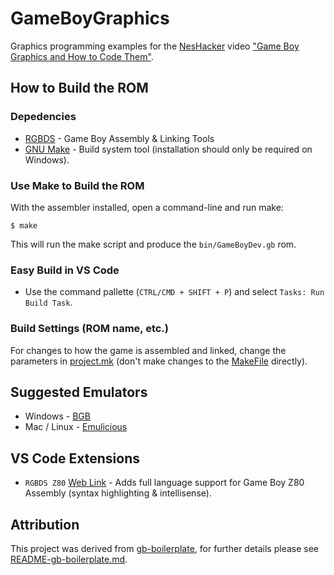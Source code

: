 # GameBoyGraphics
Graphics programming examples for the [NesHacker](https://youtube.com/NesHacker)
video ["Game Boy Graphics and How to Code Them"](https://www.youtube.com/watch?v=F2AXJgsrs90).

## How to Build the ROM

### Depedencies
* [RGBDS](https://github.com/rednex/rgbds) - Game Boy Assembly & Linking Tools
* [GNU Make](https://gnuwin32.sourceforge.net/packages/make.htm) - Build system
tool (installation should only be required on Windows).

### Use Make to Build the ROM
With the assembler installed, open a command-line and run make:

```
$ make
```

This will run the make script and produce the `bin/GameBoyDev.gb` rom.

### Easy Build in VS Code

* Use the command pallette (`CTRL/CMD + SHIFT + P`) and select
`Tasks: Run Build Task`.

### Build Settings (ROM name, etc.)
For changes to how the game is assembled and linked, change the parameters in
[project.mk](./project.mk) (don't make changes to the [MakeFile](./Makefile)
directly).

## Suggested Emulators

* Windows - [BGB](https://bgb.bircd.org/)
* Mac / Linux - [Emulicious](https://emulicious.net/)

## VS Code Extensions

* `RGBDS Z80` [Web Link](https://marketplace.visualstudio.com/items?itemName=donaldhays.rgbds-z80) -
  Adds full language support for Game Boy Z80 Assembly (syntax highlighting & intellisense).

## Attribution

This project was derived from
[gb-boilerplate](https://github.com/ISSOtm/gb-boilerplate), for further details
please see [README-gb-boilerplate.md](./README-gb-boilerplate.md).
